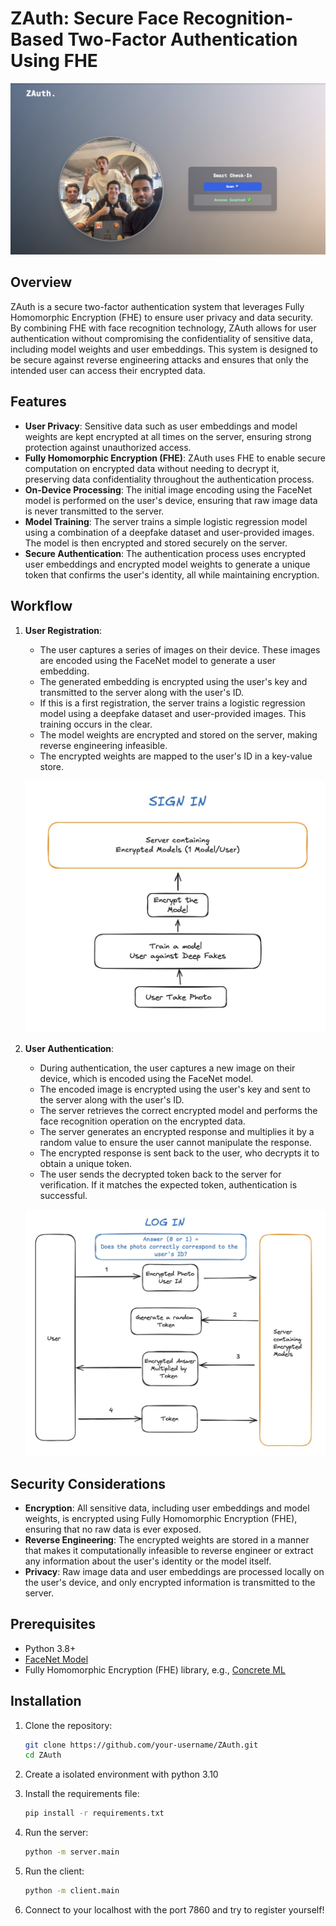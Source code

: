 # ZAuth: Secure Face Recognition-Based Two-Factor Authentication Using FHE

![ZAuth Team](zauth.png)

## Overview

ZAuth is a secure two-factor authentication system that leverages Fully Homomorphic Encryption (FHE) to ensure user privacy and data security. By combining FHE with face recognition technology, ZAuth allows for user authentication without compromising the confidentiality of sensitive data, including model weights and user embeddings. This system is designed to be secure against reverse engineering attacks and ensures that only the intended user can access their encrypted data.

## Features

- **User Privacy**: Sensitive data such as user embeddings and model weights are kept encrypted at all times on the server, ensuring strong protection against unauthorized access.
- **Fully Homomorphic Encryption (FHE)**: ZAuth uses FHE to enable secure computation on encrypted data without needing to decrypt it, preserving data confidentiality throughout the authentication process.
- **On-Device Processing**: The initial image encoding using the FaceNet model is performed on the user's device, ensuring that raw image data is never transmitted to the server.
- **Model Training**: The server trains a simple logistic regression model using a combination of a deepfake dataset and user-provided images. The model is then encrypted and stored securely on the server.
- **Secure Authentication**: The authentication process uses encrypted user embeddings and encrypted model weights to generate a unique token that confirms the user's identity, all while maintaining encryption.

## Workflow

1. **User Registration**:

   - The user captures a series of images on their device. These images are encoded using the FaceNet model to generate a user embedding.
   - The generated embedding is encrypted using the user's key and transmitted to the server along with the user's ID.
   - If this is a first registration, the server trains a logistic regression model using a deepfake dataset and user-provided images. This training occurs in the clear.
   - The model weights are encrypted and stored on the server, making reverse engineering infeasible.
   - The encrypted weights are mapped to the user's ID in a key-value store.
   

   ![Sign in](signin.jpeg) 
2. **User Authentication**:

   - During authentication, the user captures a new image on their device, which is encoded using the FaceNet model.
   - The encoded image is encrypted using the user's key and sent to the server along with the user's ID.
   - The server retrieves the correct encrypted model and performs the face recognition operation on the encrypted data.
   - The server generates an encrypted response and multiplies it by a random value to ensure the user cannot manipulate the response.
   - The encrypted response is sent back to the user, who decrypts it to obtain a unique token.
   - The user sends the decrypted token back to the server for verification. If it matches the expected token, authentication is successful.


    ![Login in](login.jpeg)

## Security Considerations

- **Encryption**: All sensitive data, including user embeddings and model weights, is encrypted using Fully Homomorphic Encryption (FHE), ensuring that no raw data is ever exposed.
- **Reverse Engineering**: The encrypted weights are stored in a manner that makes it computationally infeasible to reverse engineer or extract any information about the user's identity or the model itself.
- **Privacy**: Raw image data and user embeddings are processed locally on the user's device, and only encrypted information is transmitted to the server.

## Prerequisites

- Python 3.8+
- [FaceNet Model](https://github.com/davidsandberg/facenet)
- Fully Homomorphic Encryption (FHE) library, e.g., [Concrete ML](https://github.com/zama-ai/concrete-ml)

## Installation

1. Clone the repository:
   ```bash
   git clone https://github.com/your-username/ZAuth.git
   cd ZAuth
   ```
2. Create a isolated environment with python 3.10
3. Install the requirements file:
    ```bash
    pip install -r requirements.txt
    ```
4. Run the server:
    ```bash
    python -m server.main
    ```
5. Run the client:
   ```bash
   python -m client.main
   ```
6. Connect to your localhost with the port 7860 and try to register yourself!


   ```
